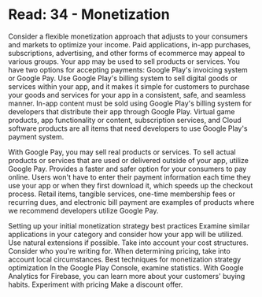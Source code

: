 # Read: 34 - Monetization

Consider a flexible monetization approach that adjusts to your consumers and markets to optimize your income. Paid applications, in-app purchases, subscriptions,
advertising, and other forms of ecommerce may appeal to various groups. Your app may be used to sell products or services. You have two options for accepting payments:
Google Play's invoicing system or Google Pay. Use Google Play's billing system to sell digital goods or services within your app, and it makes it simple for customers
to purchase your goods and services for your app in a consistent, safe, and seamless manner. In-app content must be sold using Google Play's billing system for developers
that distribute their app through Google Play. Virtual game products, app functionality or content, subscription services, and Cloud software products are all items that
need developers to use Google Play's payment system.  

With Google Pay, you may sell real products or services. To sell actual products or services that are used or delivered outside of your app, utilize Google Pay.
Provides a faster and safer option for your consumers to pay online. Users won't have to enter their payment information each time they use your app or when they
first download it, which speeds up the checkout process. Retail items, tangible services, one-time membership fees or recurring dues, and electronic bill payment are
examples of products where we recommend developers utilize Google Pay.  

Setting up your initial monetization strategy best practices Examine similar applications in your category and consider how your app will be utilized. Use natural
extensions if possible. Take into account your cost structures. Consider who you're writing for. When determining pricing, take into account local circumstances.
Best techniques for monetization strategy optimization In the Google Play Console, examine statistics. With Google Analytics for Firebase, you can learn more about
your customers' buying habits. Experiment with pricing Make a discount offer.
